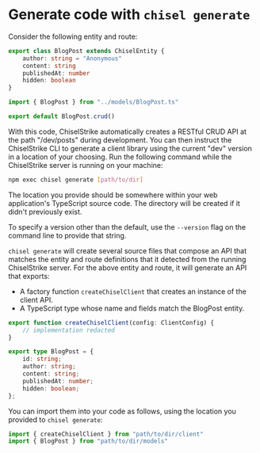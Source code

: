 # Generate code with `chisel generate`

Consider the following entity and route:

```ts title="backend/models/BlogPost.ts"
export class BlogPost extends ChiselEntity {
    author: string = "Anonymous"
    content: string
    publishedAt: number
    hidden: boolean
}
```

```ts title="backend/routes/posts.ts"
import { BlogPost } from "../models/BlogPost.ts"

export default BlogPost.crud()
```

With this code, ChiselStrike automatically creates a RESTful CRUD API at the
path "/dev/posts" during development. You can then instruct the ChiselStrike CLI
to generate a client library using the current "dev" version in a location
of your choosing. Run the following command while the ChiselStrike server is
running on your machine:

```bash
npm exec chisel generate [path/to/dir]
```

The location you provide should be somewhere within your web application's
TypeScript source code. The directory will be created if it didn't previously
exist.

To specify a version other than the default, use the `--version` flag on
the command line to provide that string.

`chisel generate` will create several source files that compose an API that
matches the entity and route definitions that it detected from the running
ChiselStrike server. For the above entity and route, it will generate an API
that exports:

- A factory function `createChiselClient` that creates an instance of the client
  API.
- A TypeScript type whose name and fields match the BlogPost entity.

```ts title="path/to/dir/client.ts"
export function createChiselClient(config: ClientConfig) {
    // implementation redacted
}
```

```ts title="path/to/dir/models.ts"
export type BlogPost = {
    id: string;
    author: string;
    content: string;
    publishedAt: number;
    hidden: boolean;
};
```

You can import them into your code as follows, using the location you provided
to `chisel generate`:

```ts
import { createChiselClient } from "path/to/dir/client"
import { BlogPost } from "path/to/dir/models"
```
